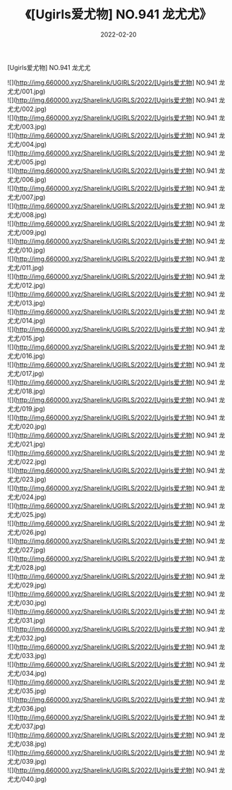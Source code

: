 ﻿---
layout: post
title:  《[Ugirls爱尤物] NO.941 龙尤尤》
date:   2022-02-20
img: http://img.660000.xyz/Sharelink/UGIRLS/2022/[Ugirls爱尤物] NO.941 龙尤尤/000.jpg
categories: [美女, 清纯, 唯美]
---

[Ugirls爱尤物] NO.941 龙尤尤

 ![](http://img.660000.xyz/Sharelink/UGIRLS/2022/[Ugirls爱尤物] NO.941 龙尤尤/001.jpg) <br>![](http://img.660000.xyz/Sharelink/UGIRLS/2022/[Ugirls爱尤物] NO.941 龙尤尤/002.jpg) <br>![](http://img.660000.xyz/Sharelink/UGIRLS/2022/[Ugirls爱尤物] NO.941 龙尤尤/003.jpg) <br>![](http://img.660000.xyz/Sharelink/UGIRLS/2022/[Ugirls爱尤物] NO.941 龙尤尤/004.jpg) <br>![](http://img.660000.xyz/Sharelink/UGIRLS/2022/[Ugirls爱尤物] NO.941 龙尤尤/005.jpg) <br>![](http://img.660000.xyz/Sharelink/UGIRLS/2022/[Ugirls爱尤物] NO.941 龙尤尤/006.jpg) <br>![](http://img.660000.xyz/Sharelink/UGIRLS/2022/[Ugirls爱尤物] NO.941 龙尤尤/007.jpg) <br>![](http://img.660000.xyz/Sharelink/UGIRLS/2022/[Ugirls爱尤物] NO.941 龙尤尤/008.jpg) <br>![](http://img.660000.xyz/Sharelink/UGIRLS/2022/[Ugirls爱尤物] NO.941 龙尤尤/009.jpg) <br>![](http://img.660000.xyz/Sharelink/UGIRLS/2022/[Ugirls爱尤物] NO.941 龙尤尤/010.jpg) <br>![](http://img.660000.xyz/Sharelink/UGIRLS/2022/[Ugirls爱尤物] NO.941 龙尤尤/011.jpg) <br>![](http://img.660000.xyz/Sharelink/UGIRLS/2022/[Ugirls爱尤物] NO.941 龙尤尤/012.jpg) <br>![](http://img.660000.xyz/Sharelink/UGIRLS/2022/[Ugirls爱尤物] NO.941 龙尤尤/013.jpg) <br>![](http://img.660000.xyz/Sharelink/UGIRLS/2022/[Ugirls爱尤物] NO.941 龙尤尤/014.jpg) <br>![](http://img.660000.xyz/Sharelink/UGIRLS/2022/[Ugirls爱尤物] NO.941 龙尤尤/015.jpg) <br>![](http://img.660000.xyz/Sharelink/UGIRLS/2022/[Ugirls爱尤物] NO.941 龙尤尤/016.jpg) <br>![](http://img.660000.xyz/Sharelink/UGIRLS/2022/[Ugirls爱尤物] NO.941 龙尤尤/017.jpg) <br>![](http://img.660000.xyz/Sharelink/UGIRLS/2022/[Ugirls爱尤物] NO.941 龙尤尤/018.jpg) <br>![](http://img.660000.xyz/Sharelink/UGIRLS/2022/[Ugirls爱尤物] NO.941 龙尤尤/019.jpg) <br>![](http://img.660000.xyz/Sharelink/UGIRLS/2022/[Ugirls爱尤物] NO.941 龙尤尤/020.jpg) <br>![](http://img.660000.xyz/Sharelink/UGIRLS/2022/[Ugirls爱尤物] NO.941 龙尤尤/021.jpg) <br>![](http://img.660000.xyz/Sharelink/UGIRLS/2022/[Ugirls爱尤物] NO.941 龙尤尤/022.jpg) <br>![](http://img.660000.xyz/Sharelink/UGIRLS/2022/[Ugirls爱尤物] NO.941 龙尤尤/023.jpg) <br>![](http://img.660000.xyz/Sharelink/UGIRLS/2022/[Ugirls爱尤物] NO.941 龙尤尤/024.jpg) <br>![](http://img.660000.xyz/Sharelink/UGIRLS/2022/[Ugirls爱尤物] NO.941 龙尤尤/025.jpg) <br>![](http://img.660000.xyz/Sharelink/UGIRLS/2022/[Ugirls爱尤物] NO.941 龙尤尤/026.jpg) <br>![](http://img.660000.xyz/Sharelink/UGIRLS/2022/[Ugirls爱尤物] NO.941 龙尤尤/027.jpg) <br>![](http://img.660000.xyz/Sharelink/UGIRLS/2022/[Ugirls爱尤物] NO.941 龙尤尤/028.jpg) <br>![](http://img.660000.xyz/Sharelink/UGIRLS/2022/[Ugirls爱尤物] NO.941 龙尤尤/029.jpg) <br>![](http://img.660000.xyz/Sharelink/UGIRLS/2022/[Ugirls爱尤物] NO.941 龙尤尤/030.jpg) <br>![](http://img.660000.xyz/Sharelink/UGIRLS/2022/[Ugirls爱尤物] NO.941 龙尤尤/031.jpg) <br>![](http://img.660000.xyz/Sharelink/UGIRLS/2022/[Ugirls爱尤物] NO.941 龙尤尤/032.jpg) <br>![](http://img.660000.xyz/Sharelink/UGIRLS/2022/[Ugirls爱尤物] NO.941 龙尤尤/033.jpg) <br>![](http://img.660000.xyz/Sharelink/UGIRLS/2022/[Ugirls爱尤物] NO.941 龙尤尤/034.jpg) <br>![](http://img.660000.xyz/Sharelink/UGIRLS/2022/[Ugirls爱尤物] NO.941 龙尤尤/035.jpg) <br>![](http://img.660000.xyz/Sharelink/UGIRLS/2022/[Ugirls爱尤物] NO.941 龙尤尤/036.jpg) <br>![](http://img.660000.xyz/Sharelink/UGIRLS/2022/[Ugirls爱尤物] NO.941 龙尤尤/037.jpg) <br>![](http://img.660000.xyz/Sharelink/UGIRLS/2022/[Ugirls爱尤物] NO.941 龙尤尤/038.jpg) <br>![](http://img.660000.xyz/Sharelink/UGIRLS/2022/[Ugirls爱尤物] NO.941 龙尤尤/039.jpg) <br>![](http://img.660000.xyz/Sharelink/UGIRLS/2022/[Ugirls爱尤物] NO.941 龙尤尤/040.jpg) <br>